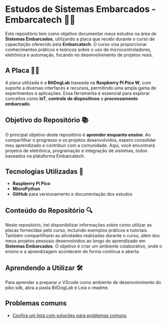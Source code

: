 # Estudos de Sistemas Embarcados - Embarcatech 🚀💡

Este repositório tem como objetivo documentar meus estudos na área de **Sistemas Embarcados**, utilizando a placa que recebi durante o curso de capacitação oferecido pela **Embarcatech**. O curso visa proporcionar conhecimentos práticos e teóricos sobre o uso de microcontroladores, eletrônica e automação, focando no desenvolvimento de projetos reais.

## A Placa 🧑‍💻

A placa utilizada é a **BitDogLab** baseada na **Raspberry Pi Pico W**, com suporte a diversas interfaces e recursos, permitindo uma ampla gama de experimentos e aplicações. Essa ferramenta é essencial para explorar conceitos como **IoT**, **controle de dispositivos** e **processamento embarcado**.

## Objetivo do Repositório 📚

O principal objetivo deste repositório é **aprender enquanto ensino**. Ao compartilhar o progresso e os projetos desenvolvidos, espero consolidar meu aprendizado e contribuir com a comunidade. Aqui, você encontrará projetos de eletrônica, programação e integração de sistemas, todos baseados na plataforma Embarcatech.

## Tecnologias Utilizadas 🔧

- **Raspberry Pi Pico**
- **MicroPython**
- **GitHub** para versionamento e documentação dos estudos

## Conteúdo do Repositório 🔍

Neste repositório, irei disponibilizar informações sobre como utilizar as placas fornecidas pelo curso, incluindo exemplos práticos e tutoriais. Também compartilharei as atividades realizadas durante o curso, além dos meus projetos pessoais desenvolvidos ao longo do aprendizado em **Sistemas Embarcados**. O objetivo é criar um ambiente colaborativo, onde o ensino e a aprendizagem acontecem de forma contínua e aberta.

## Aprendendo a Utilizar 🛠️

Para aprender a preparar o VScode como ambiente de desenvolvimento do piko sdk, abra a pasta BitDogLab e Leia o readme.

## Problemas comuns

- [Confira um lista com soluções para problemas comuns](FAQ.md).
